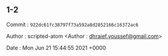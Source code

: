 ## 1-2 

 Commit : `922dc61fc38797f73a592a8d2852166c16372ac6`

 Author : scripted-atom <Author : dhraief.youssef@gmail.com> 

 Date 	: Mon Jun 21 15:44:55 2021 +0000 

